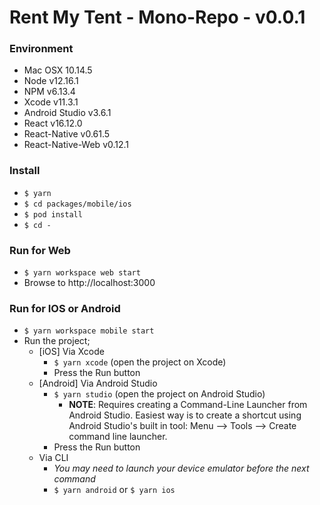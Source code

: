 
# Rent My Tent - Mono-Repo - v0.0.1

### Environment

 - Mac OSX 10.14.5
 - Node v12.16.1
 - NPM v6.13.4
 - Xcode v11.3.1
 - Android Studio v3.6.1
 - React v16.12.0
 - React-Native v0.61.5
 - React-Native-Web v0.12.1

### Install

  - `$ yarn`
  - `$ cd packages/mobile/ios`
  - `$ pod install`
  - `$ cd -`
  
### Run for Web
  
  - `$ yarn workspace web start`
  - Browse to http://localhost:3000
  
### Run for IOS or Android
  
  - `$ yarn workspace mobile start`
  - Run the project;
    - [iOS] Via Xcode
      - `$ yarn xcode` (open the project on Xcode)
      - Press the Run button
    - [Android] Via Android Studio
      - `$ yarn studio` (open the project on Android Studio)
        - **NOTE**: Requires creating a Command-Line Launcher from Android Studio. Easiest way is to create a shortcut using Android Studio's built in tool: Menu --> Tools --> Create command line launcher.
      - Press the Run button
    - Via CLI
      - _You may need to launch your device emulator before the next command_
      - `$ yarn android` or `$ yarn ios`
